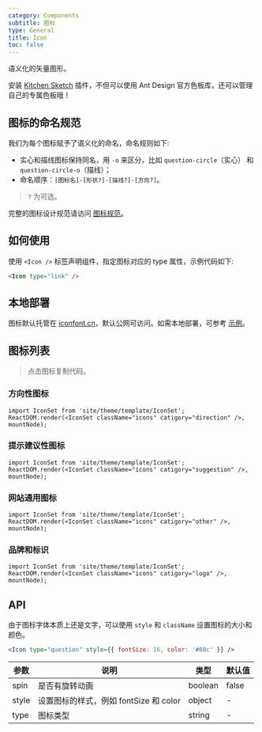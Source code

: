 ```yaml
---
category: Components
subtitle: 图标
type: General
title: Icon
toc: false
---
```


语义化的矢量图形。

安装 [Kitchen Sketch](https://kitchen.alipay.com/) 插件，不但可以使用 Ant Design 官方色板库，还可以管理自己的专属色板哦！

## 图标的命名规范

我们为每个图标赋予了语义化的命名，命名规则如下:

- 实心和描线图标保持同名，用 `-o` 来区分，比如 `question-circle`（实心） 和 `question-circle-o`（描线）；
- 命名顺序：`[图标名]-[形状?]-[描线?]-[方向?]`。

> `?` 为可选。

完整的图标设计规范请访问 [图标规范](/docs/spec/icon)。

## 如何使用

使用 `<Icon />` 标签声明组件，指定图标对应的 type 属性，示例代码如下:

```html
<Icon type="link" />
```

## 本地部署

图标默认托管在 [iconfont.cn](http://iconfont.cn)，默认公网可访问。如需本地部署，可参考 [示例](https://github.com/ant-design/antd-init/tree/master/examples/local-iconfont)。

## 图标列表

> 点击图标复制代码。

### 方向性图标

```__react
import IconSet from 'site/theme/template/IconSet';
ReactDOM.render(<IconSet className="icons" catigory="direction" />, mountNode);
```

### 提示建议性图标

```__react
import IconSet from 'site/theme/template/IconSet';
ReactDOM.render(<IconSet className="icons" catigory="suggestion" />, mountNode);
```

### 网站通用图标

```__react
import IconSet from 'site/theme/template/IconSet';
ReactDOM.render(<IconSet className="icons" catigory="other" />, mountNode);
```

### 品牌和标识

```__react
import IconSet from 'site/theme/template/IconSet';
ReactDOM.render(<IconSet className="icons" catigory="logo" />, mountNode);
```

## API

由于图标字体本质上还是文字，可以使用 `style` 和 `className` 设置图标的大小和颜色。

```jsx
<Icon type="question" style={{ fontSize: 16, color: '#08c' }} />
```

| 参数 | 说明 | 类型 | 默认值 |
| --- | --- | --- | --- |
| spin | 是否有旋转动画 | boolean | false |
| style | 设置图标的样式，例如 fontSize 和 color | object | - |
| type | 图标类型 | string | - |
